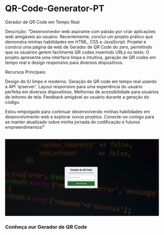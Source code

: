 # QR-Code-Generator-PT
 Gerador de QR Code em Tempo Real

Descrição:
"Desenvolvedor web aspirante com paixão por criar aplicações web amigáveis ao usuário. Recentemente, concluí um projeto prático que demonstra minhas habilidades em HTML, CSS e JavaScript. Projetei e construí uma página da web de Gerador de QR Code do zero, permitindo que os usuários gerem facilmente QR codes inserindo URLs ou texto. O projeto apresenta uma interface limpa e intuitiva, geração de QR codes em tempo real e design responsivo para diversos dispositivos.

Recursos Principais:

Design de IU limpo e moderno.
Geração de QR code em tempo real usando a API 'qrserver'.
Layout responsivo para uma experiência do usuário perfeita em diversos dispositivos.
Melhorias de acessibilidade para usuários de leitores de tela.
Feedback amigável ao usuário durante a geração do código.

Estou empolgado para continuar desenvolvendo minhas habilidades em desenvolvimento web e explorar novos projetos. Conecte-se comigo para se manter atualizado sobre minha jornada de codificação e futuros empreendimentos!"
<br>
<br>

<img src="./img/1.png">

<h3><a https://jcizidrosilva.github.io/QR-Code-Generator-PT/" target="_blank">Conheça our Gerador de QR Code</a></h3>

